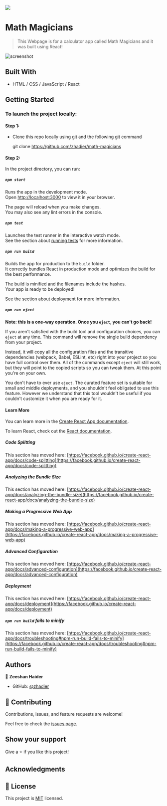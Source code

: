 <!-- @format -->

![](https://img.shields.io/badge/Microverse-blueviolet)

# Math Magicians

> This Webpage is for a calculator app called Math Magicians and it was built using React!

![screenshot](https://user-images.githubusercontent.com/90556221/153067436-5482b217-9241-45fd-9699-fe95dc220709.png)

## Built With

- HTML / CSS / JavaScript / React

<!-- ## Live Demo

- [Live Demo Link](https://zhadier.github.io/)
- [Video Demo Link]()

## Video presentation

[Click here to see the presentation]
 -->
## Getting Started

### To launch the project locally:

#### Step 1:

- Clone this repo locally using git and the following
  git command

  git clone https://github.com/zhadier/math-magicians

#### Step 2:

In the project directory, you can run:

##### `npm start`

Runs the app in the development mode.\
Open [http://localhost:3000](http://localhost:3000) to view
it in your browser.

The page will reload when you make changes.\
You may also see any lint errors in the console.

##### `npm test`

Launches the test runner in the interactive watch
mode.\
See the section about [running tests](https://facebook.github.io/create-react-app/docs/running-tests)
for more information.

##### `npm run build`

Builds the app for production to the `build` folder.\
It correctly bundles React in production mode and optimizes
the build for the best performance.

The build is minified and the filenames include the
hashes.\
Your app is ready to be deployed!

See the section about
[deployment](https://facebook.github.io/create-react-app/docs/deployment)
for more information.

##### `npm run eject`

**Note: this is a one-way operation. Once you `eject`,
you can't go back!**

If you aren't satisfied with the build tool and
configuration choices, you can `eject` at any time.
This command will remove the single build dependency
from your project.

Instead, it will copy all the configuration files and
the transitive dependencies (webpack, Babel, ESLint,
etc) right into your project so you have full control
over them. All of the commands except `eject` will
still work, but they will point to the copied scripts
so you can tweak them. At this point you're on your
own.

You don't have to ever use `eject`. The curated feature
set is suitable for small and middle deployments, and
you shouldn't feel obligated to use this feature.
However we understand that this tool wouldn't be useful
if you couldn't customize it when you are ready for it.

#### Learn More

You can learn more in the
[Create React App documentation](https://facebook.github.io/create-react-app/docs/getting-started).

To learn React, check out the
[React documentation](https://reactjs.org/).

##### Code Splitting

This section has moved here:
[https://facebook.github.io/create-react-app/docs/code-splitting](https://facebook.github.io/create-react-app/docs/code-splitting)

##### Analyzing the Bundle Size

This section has moved here:
[https://facebook.github.io/create-react-app/docs/analyzing-the-bundle-size](https://facebook.github.io/create-react-app/docs/analyzing-the-bundle-size)

##### Making a Progressive Web App

This section has moved here:
[https://facebook.github.io/create-react-app/docs/making-a-progressive-web-app](https://facebook.github.io/create-react-app/docs/making-a-progressive-web-app)

##### Advanced Configuration

This section has moved here:
[https://facebook.github.io/create-react-app/docs/advanced-configuration](https://facebook.github.io/create-react-app/docs/advanced-configuration)

##### Deployment

This section has moved here:
[https://facebook.github.io/create-react-app/docs/deployment](https://facebook.github.io/create-react-app/docs/deployment)

##### `npm run build` fails to minify

This section has moved here:
[https://facebook.github.io/create-react-app/docs/troubleshooting#npm-run-build-fails-to-minify](https://facebook.github.io/create-react-app/docs/troubleshooting#npm-run-build-fails-to-minify)

## Authors

👤 **Zeeshan Haider**

- GitHub: [@zhadier](https://github.com/zhadier)

## 🤝 Contributing

Contributions, issues, and feature requests are
welcome!

Feel free to check the [issues page](../../issues/).

## Show your support

Give a ⭐️ if you like this project!

## Acknowledgments

## 📝 License

This project is [MIT](./MIT.md) licensed.
